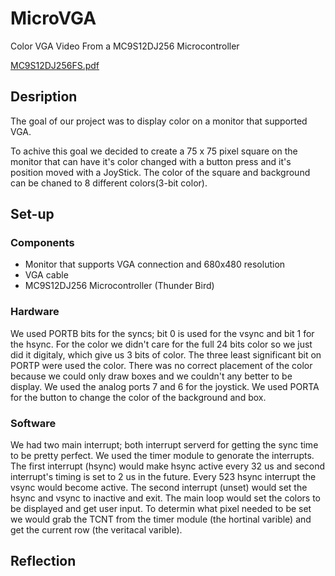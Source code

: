 # MicroVGA

Color VGA Video From a MC9S12DJ256 Microcontroller

[MC9S12DJ256FS.pdf](http://www.nxp.com/assets/documents/data/en/fact-sheets/MC9S12DJ256FS.pdf)

## Desription
The goal of our project was to display color on a monitor that supported VGA. 

To achive this goal we decided to create a 75 x 75 pixel square on the monitor that can have it's color changed with a button press and it's position moved with a JoyStick. The color of the square and background can be chaned to 8 different colors(3-bit color).
## Set-up
### Components
* Monitor that supports VGA connection and 680x480 resolution
* VGA cable
* MC9S12DJ256 Microcontroller (Thunder Bird)

### Hardware
We used PORTB bits for the syncs; bit 0 is used for the vsync and bit 1 for the hsync. For the color we didn't care for the full 24 bits color so we just did it digitaly, which give us 3 bits of color. The three least significant bit on PORTP were used the color. There was no correct placement of the color because we could only draw boxes and we couldn't any better to be display. We used the analog ports 7 and 6 for the joystick. We used PORTA for the button to change the color of the background and box. 

### Software
We had two main interrupt; both interrupt serverd for getting the sync time to be pretty perfect. We used the timer module to genorate the interrupts. The first interrupt (hsync) would make hsync active every 32 us and second interrupt's timing is set to 2 us in the future. Every 523 hsync interrupt the vsync would become active.  The second interrupt (unset) would set the hsync and vsync to inactive and exit. The main loop would set the colors to be displayed and get user input. To determin what pixel needed to be set we would grab the TCNT from the timer module (the hortinal varible) and get the current row (the veritacal varible).  
  

## Reflection
